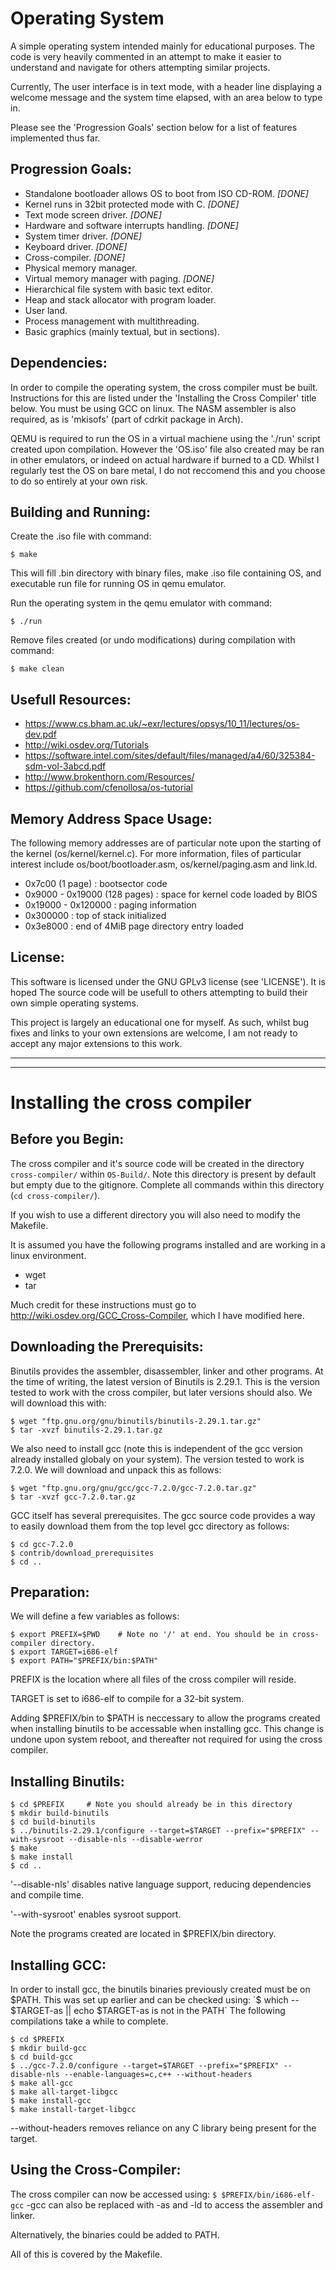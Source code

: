 Operating System
================
A simple operating system intended mainly for educational purposes. The code is
very heavily commented in an attempt to make it easier to understand and 
navigate for others attempting similar projects.

Currently, The user interface is in text mode, with a header line displaying
a welcome message and the system time elapsed, with an area below to type in.

Please see the 'Progression Goals' section below for a list of features 
implemented thus far.

Progression Goals:
------------------
 - Standalone bootloader allows OS to boot from ISO CD-ROM. _[DONE]_
 - Kernel runs in 32bit protected mode with C. _[DONE]_
 - Text mode screen driver. _[DONE]_
 - Hardware and software interrupts handling. _[DONE]_
 - System timer driver. _[DONE]_
 - Keyboard driver. _[DONE]_
 - Cross-compiler. _[DONE]_
 - Physical memory manager.
 - Virtual memory manager with paging. _[DONE]_
 - Hierarchical file system with basic text editor.
 - Heap and stack allocator with program loader.
 - User land.
 - Process management with multithreading.
 - Basic graphics (mainly textual, but in sections).

Dependencies:
-------------
In order to compile the operating system, the cross compiler must be built.
Instructions for this are listed under the 'Installing the Cross Compiler' 
title below. You must be using GCC on linux. The NASM assembler is also 
required, as is 'mkisofs' (part of cdrkit package in Arch).

QEMU is required to run the OS in a virtual machiene using the './run' script
created upon compilation. However the 'OS.iso' file also created may be ran 
in other emulators, or indeed on actual hardware if burned to a CD.
Whilst I regularly test the OS on bare metal, I do not reccomend this and you
choose to do so entirely at your own risk.

Building and Running:
---------------------
Create the .iso file with command:

```
$ make
```

This will fill .bin directory with binary files, make .iso file containing OS, and
executable run file for running OS in qemu emulator.

Run the operating system in the qemu emulator with command:

```
$ ./run
```

Remove files created (or undo modifications) during compilation with command:

```
$ make clean
```

Usefull Resources:
------------------
- https://www.cs.bham.ac.uk/~exr/lectures/opsys/10_11/lectures/os-dev.pdf
- http://wiki.osdev.org/Tutorials
- https://software.intel.com/sites/default/files/managed/a4/60/325384-sdm-vol-3abcd.pdf
- http://www.brokenthorn.com/Resources/
- https://github.com/cfenollosa/os-tutorial

Memory Address Space Usage:
---------------------------
The following memory addresses are of particular note upon the starting of
the kernel (os/kernel/kernel.c). For more information, files of particular
interest include os/boot/bootloader.asm, os/kernel/paging.asm and link.ld.
 - 0x7c00 (1 page) : bootsector code
 - 0x9000 - 0x19000 (128 pages) : space for kernel code loaded by BIOS
 - 0x19000 - 0x120000 : paging information
 - 0x300000 : top of stack initialized
 - 0x3e8000 : end of 4MiB page directory entry loaded

License:
--------
This software is licensed under the GNU GPLv3 license (see 'LICENSE'). 
It is hoped The source code will be usefull to others attempting to build their 
own simple operating systems.

This project is largely an educational one for myself. As such, whilst bug 
fixes and links to your own extensions are welcome, I am not ready to accept
any major extensions to this work.

* * *
* * *

Installing the cross compiler
=============================

Before you Begin:
-----------------
The cross compiler and it's source code will be created in the directory
`cross-compiler/` within `OS-Build/`. Note this directory is present by
default but empty due to the gitignore. Complete all commands within this 
directory (`cd cross-compiler/`).

If you wish to use a different directory you will also need to modify the 
Makefile.

It is assumed you have the following programs installed and are working in
a linux environment.
 - wget
 - tar

Much credit for these instructions must go to http://wiki.osdev.org/GCC_Cross-Compiler,
which I have modified here.

Downloading the Prerequisits:
-----------------------------
Binutils provides the assembler, disassembler, linker and other programs.
At the time of writing, the latest version of Binutils is 2.29.1. This is the
version tested to work with the cross compiler, but later versions should also.
We will download this with:

```
$ wget "ftp.gnu.org/gnu/binutils/binutils-2.29.1.tar.gz"
$ tar -xvzf binutils-2.29.1.tar.gz
```

We also need to install gcc (note this is independent of the gcc version
already installed globaly on your system). The version tested to work is
7.2.0. We will download and unpack this as follows:

```
$ wget "ftp.gnu.org/gnu/gcc/gcc-7.2.0/gcc-7.2.0.tar.gz"
$ tar -xvzf gcc-7.2.0.tar.gz
```

GCC itself has several prerequisites. The gcc source code provides a way to 
easily download them from the top level gcc directory as follows:

```
$ cd gcc-7.2.0
$ contrib/download_prerequisites
$ cd ..
```

Preparation:
------------
We will define a few variables as follows:

```
$ export PREFIX=$PWD    # Note no '/' at end. You should be in cross-compiler directory.
$ export TARGET=i686-elf
$ export PATH="$PREFIX/bin:$PATH"
```

PREFIX is the location where all files of the cross compiler will reside. 

TARGET is set to i686-elf to compile for a 32-bit system.

Adding $PREFIX/bin to $PATH is neccessary to allow the programs created when
installing binutils to be accessable when installing gcc. This change is
undone upon system reboot, and thereafter not required for using the cross
compiler.

Installing Binutils:
--------------------

```
$ cd $PREFIX     # Note you should already be in this directory
$ mkdir build-binutils
$ cd build-binutils
$ ../binutils-2.29.1/configure --target=$TARGET --prefix="$PREFIX" --with-sysroot --disable-nls --disable-werror
$ make
$ make install
$ cd ..
```

'--disable-nls' disables native language support, reducing dependencies and 
compile time.

'--with-sysroot' enables sysroot support.

Note the programs created are located in $PREFIX/bin directory.

Installing GCC:
---------------
In order to install gcc, the binutils binaries previously created must be on
$PATH. This was set up earlier and can be checked using:
`$ which -- $TARGET-as || echo $TARGET-as is not in the PATH`
The following compilations take a while to complete.

```
$ cd $PREFIX
$ mkdir build-gcc
$ cd build-gcc
$ ../gcc-7.2.0/configure --target=$TARGET --prefix="$PREFIX" --disable-nls --enable-languages=c,c++ --without-headers
$ make all-gcc
$ make all-target-libgcc
$ make install-gcc
$ make install-target-libgcc
```

--without-headers removes reliance on any C library being present for the target.

Using the Cross-Compiler:
-------------------------
The cross compiler can now be accessed using:
`$ $PREFIX/bin/i686-elf-gcc`
-gcc can also be replaced with -as and -ld to access the assembler and linker.

Alternatively, the binaries could be added to PATH.

All of this is covered by the Makefile.

